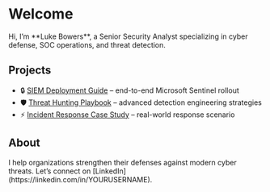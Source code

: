 <link rel="stylesheet" href="assets/css/style.css">
<link rel="stylesheet" href="https://unpkg.com/aos@2.3.1/dist/aos.css"/>

# Welcome

<div data-aos="fade-down">
Hi, I’m **Luke Bowers**, a Senior Security Analyst specializing in cyber defense, SOC operations, and threat detection.
</div>

## Projects

- <span data-aos="zoom-in">🔒 [SIEM Deployment Guide](#) – end-to-end Microsoft Sentinel rollout</span>  
- <span data-aos="zoom-in">🛡️ [Threat Hunting Playbook](#) – advanced detection engineering strategies</span>  
- <span data-aos="zoom-in">⚡ [Incident Response Case Study](#) – real-world response scenario</span>

## About
<div data-aos="fade-up">
I help organizations strengthen their defenses against modern cyber threats.  
Let’s connect on [LinkedIn](https://linkedin.com/in/YOURUSERNAME).
</div>

<script src="https://unpkg.com/aos@2.3.1/dist/aos.js"></script>
<script>
  AOS.init();
</script>
